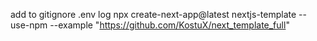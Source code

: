 add to gitignore
.env
log
npx create-next-app@latest nextjs-template --use-npm --example "https://github.com/KostuX/next_template_full"